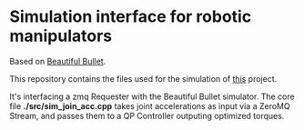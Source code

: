 # Simulation interface for robotic manipulators

Based on [Beautiful Bullet](https://github.com/nash169/beautiful-bullet).

This repository contains the files used for the simulation of [this](https://github.com/Bbosc/GDSOA/tree/master) project.

It's interfacing a zmq Requester with the Beautiful Bullet simulator. 
The core file **./src/sim_join_acc.cpp** takes joint accelerations as input via a ZeroMQ Stream, and passes them 
to a QP Controller outputing optimized torques.

